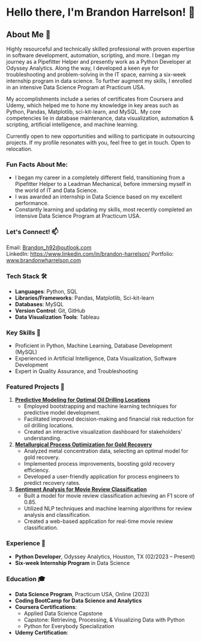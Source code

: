 # Hello there, I'm Brandon Harrelson! 👋

## About Me 📝
Highly resourceful and technically skilled professional with proven expertise in software development, automation, scripting, and more. I began my journey as a Pipefitter Helper and presently work as a Python Developer at Odyssey Analytics. Along the way, I developed a keen eye for troubleshooting and problem-solving in the IT space, earning a six-week internship program in data science. To further augment my skills, I enrolled in an intensive Data Science Program at Practicum USA.

My accomplishments include a series of certificates from Coursera and Udemy, which helped me to hone my knowledge in key areas such as Python, Pandas, Matplotlib, sci-kit-learn, and MySQL. My core competencies lie in database maintenance, data visualization, automation & scripting, artificial intelligence, and machine learning.

Currently open to new opportunities and willing to participate in outsourcing projects. If my profile resonates with you, feel free to get in touch. Open to relocation.

### Fun Facts About Me: 
* I began my career in a completely different field, transitioning from a Pipefitter Helper to a Leadman Mechanical, before immersing myself in the world of IT and Data Science. 
* I was awarded an internship in Data Science based on my excellent performance.
* Constantly learning and updating my skills, most recently completed an intensive Data Science Program at Practicum USA.


### Let's Connect! 📫
Email: Brandon_h92@outlook.com   
LinkedIn: https://www.linkedin.com/in/brandon-harrelson/ 
Portfolio: www.brandonwharrelson.com

### Tech Stack 🛠️
* **Languages**: Python, SQL
* **Libraries/Frameworks**: Pandas, Matplotlib, Sci-kit-learn
* **Databases**: MySQL
* **Version Control**: Git, GitHub
* **Data Visualization Tools**: Tableau

### Key Skills 💼
* Proficient in Python, Machine Learning, Database Development (MySQL)
* Experienced in Artificial Intelligence, Data Visualization, Software Development
* Expert in Quality Assurance, and Troubleshooting

### Featured Projects 🚀
1. [**Predictive Modeling for Optimal Oil Drilling Locations**](https://github.com/Nodnarb1192/Practicum/tree/main/Sprint%209.%20Machine%20Learning%20in%20Business)
   * Employed bootstrapping and machine learning techniques for predictive model development.
   * Facilitated improved decision-making and financial risk reduction for oil drilling locations.
   * Created an interactive visualization dashboard for stakeholders' understanding.
2. [**Metallurgical Process Optimization for Gold Recovery**](https://github.com/Nodnarb1192/Practicum/tree/main/Sprint%2010.%20Integrated%20Project%202)
   * Analyzed metal concentration data, selecting an optimal model for gold recovery.
   * Implemented process improvements, boosting gold recovery efficiency.
   * Developed a user-friendly application for process engineers to predict recovery rates.
3. [**Sentiment Analysis for Movie Review Classification**](https://github.com/Nodnarb1192/Practicum/tree/main/Sprint%2014.%20Machine%20Learning%20for%20Texts)
   * Built a model for movie review classification achieving an F1 score of 0.85.
   * Utilized NLP techniques and machine learning algorithms for review analysis and classification.
   * Created a web-based application for real-time movie review classification.

### Experience 🏢
* **Python Developer**, Odyssey Analytics, Houston, TX (02/2023 – Present)
* **Six-week Internship Program** in Data Science

### Education 🎓
* **Data Science Program**, Practicum USA, Online (2023)
* **Coding BootCamp for Data Science and Analytics**
* **Coursera Certifications**:
  * Applied Data Science Capstone
  * Capstone: Retrieving, Processing, & Visualizing Data with Python
  * Python for Everybody Specialization
* **Udemy Certification**:
